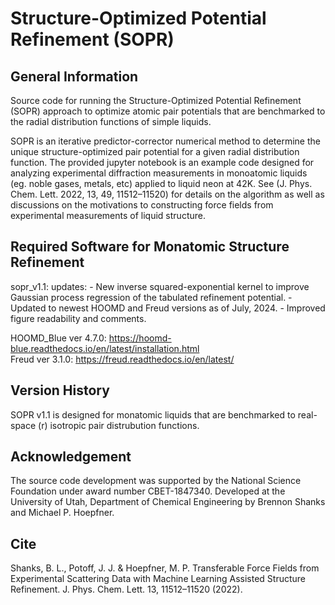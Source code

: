 # Structure-Optimized Potential Refinement (SOPR)

## General Information
Source code for running the Structure-Optimized Potential Refinement (SOPR) approach to optimize atomic pair potentials that are benchmarked to the radial distribution functions of simple liquids. 

SOPR is an iterative predictor-corrector numerical method to determine the unique structure-optimized pair potential for a given radial distribution function. The provided jupyter notebook is an example code designed for analyzing experimental diffraction measurements in monoatomic liquids (eg. noble gases, metals, etc) applied to liquid neon at 42K. See (J. Phys. Chem. Lett. 2022, 13, 49, 11512–11520) for details on the algorithm as well as discussions on the motivations to constructing force fields from experimental measurements of liquid structure.    

## Required Software for Monatomic Structure Refinement
sopr_v1.1:
  updates:
    - New inverse squared-exponential kernel to improve Gaussian process regression of the tabulated refinement potential.
    - Updated to newest HOOMD and Freud versions as of July, 2024.
    - Improved figure readability and comments.
    
HOOMD_Blue ver 4.7.0: https://hoomd-blue.readthedocs.io/en/latest/installation.html <br />
Freud ver 3.1.0: https://freud.readthedocs.io/en/latest/ <br />

## Version History
SOPR v1.1 is designed for monatomic liquids that are benchmarked to real-space (r) isotropic pair distrubution functions. 

## Acknowledgement
The source code development was supported by the National Science Foundation under award number CBET-1847340. Developed at the University of Utah, Department of Chemical Engineering by Brennon Shanks and Michael P. Hoepfner.  

## Cite 
Shanks, B. L., Potoff, J. J. & Hoepfner, M. P. Transferable Force Fields from Experimental Scattering Data with Machine Learning Assisted Structure Refinement. J. Phys. Chem. Lett. 13, 11512–11520 (2022).

